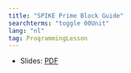 ```yaml
---
title: "SPIKE Prime Block Guide"
searchterms: "toggle 00Unit"
lang: "nl"
tag: ProgrammingLesson
---
```

 <ul>
 <li class="ng-binding">Slides:
 <a href="ProgrammingLessons/SPBlockGuideNL.pdf">PDF</a>
 </li>
 </ul>
